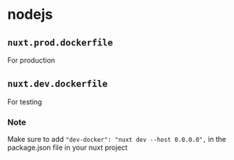 # nodejs

## `nuxt.prod.dockerfile`
For production

## `nuxt.dev.dockerfile`
For testing

### Note
Make sure to add `"dev-docker": "nuxt dev --host 0.0.0.0",` in the package.json file in your nuxt project